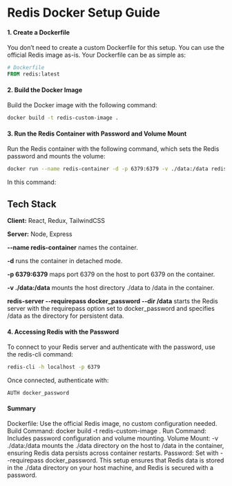 # Redis Docker Setup Guide
#### 1. Create a Dockerfile
You don’t need to create a custom Dockerfile for this setup. You can use the official Redis image as-is. Your Dockerfile can be as simple as:

```Dockerfile
# Dockerfile
FROM redis:latest
```
#### 2. Build the Docker Image
Build the Docker image with the following command:

```bash
docker build -t redis-custom-image .
```
#### 3. Run the Redis Container with Password and Volume Mount
Run the Redis container with the following command, which sets the Redis password and mounts the volume:

```bash
docker run --name redis-container -d -p 6379:6379 -v ./data:/data redis-custom-image redis-server --requirepass docker_password --dir /data
```
In this command:

## Tech Stack

**Client:** React, Redux, TailwindCSS

**Server:** Node, Express


**--name redis-container** names the container.

**-d** runs the container in detached mode.

**-p 6379:6379** maps port 6379 on the host to port 6379 on the container.

**-v ./data:/data** mounts the host directory ./data to /data in the container.

**redis-server --requirepass docker_password --dir /data** starts the Redis server with the requirepass option set to docker_password and specifies /data as the directory for persistent data.
#### 4. Accessing Redis with the Password
To connect to your Redis server and authenticate with the password, use the redis-cli command:

```bash
redis-cli -h localhost -p 6379
```
Once connected, authenticate with:

```plaintext
AUTH docker_password
```
#### Summary
Dockerfile: Use the official Redis image, no custom configuration needed.
Build Command: docker build -t redis-custom-image .
Run Command: Includes password configuration and volume mounting.
Volume Mount: -v ./data:/data mounts the ./data directory on the host to /data in the container, ensuring Redis data persists across container restarts.
Password: Set with --requirepass docker_password.
This setup ensures that Redis data is stored in the ./data directory on your host machine, and Redis is secured with a password.